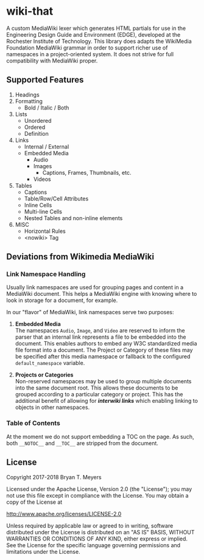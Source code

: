 # wiki-that
A custom MediaWiki lexer which generates HTML partials for 
use in the Engineering Design Guide and Environment (EDGE),
developed at the Rochester Institute of Technology. This 
library does adapts the WikiMedia Foundation MediaWiki grammar
in order to support richer use of namespaces in a 
project-oriented system. It does not strive for full compatibility
with MediaWiki proper.

## Supported Features

1. Headings
2. Formatting
    * Bold / Italic / Both
3. Lists
    * Unordered
    * Ordered
    * Definition
4. Links
    * Internal / External
    * Embedded Media
        * Audio
        * Images
            * Captions, Frames, Thumbnails, etc.
        * Videos
5. Tables
    * Captions
    * Table/Row/Cell Attributes
    * Inline Cells
    * Multi-line Cells
    * Nested Tables and non-inline elements
6. MISC
    * Horizontal Rules
    * \<nowiki> Tag

## Deviations from Wikimedia MediaWiki

### Link Namespace Handling
Usually link namespaces are used for grouping pages and content
in a MediaWiki document. This helps a MediaWiki engine with knowing 
where to look in storage for a document, for example.

In our "flavor" of MediaWiki, link namespaces serve two purposes:

1. **Embedded Media**   
   The namespaces `Audio`, `Image`, and `Video` are reserved
   to inform the parser that an internal link represents a file
   to be embedded into the document. This enables authors to embed
   any W3C standardized media file format into a document. The
   Project or Category of these files may be specified after this
   media namespace or fallback to the configured `default_namespace` 
   variable.
   
2. **Projects or Categories**  
   Non-reserved namespaces may be used to group multiple documents
   into the same document root. This allows these documents to be
   grouped according to a particular category or project. This has
   the additional benefit of allowing for ***interwiki links***
   which enabling linking to objects in other namespaces.

### Table of Contents

At the moment we do not support embedding a TOC on the page. As such, 
both `__NOTOC__` and `__TOC__` are stripped from the document. 

## License

Copyright 2017-2018 Bryan T. Meyers

Licensed under the Apache License, Version 2.0 (the "License");
you may not use this file except in compliance with the License.
You may obtain a copy of the License at

http://www.apache.org/licenses/LICENSE-2.0

Unless required by applicable law or agreed to in writing, software
distributed under the License is distributed on an "AS IS" BASIS,
WITHOUT WARRANTIES OR CONDITIONS OF ANY KIND, either express or implied.
See the License for the specific language governing permissions and
limitations under the License.